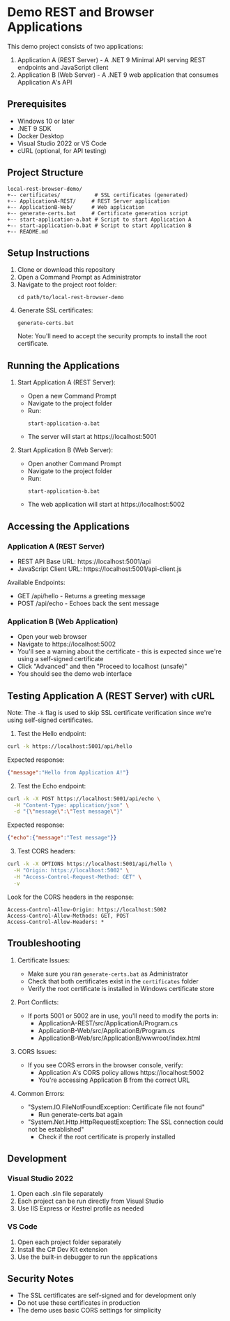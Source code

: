 # Demo REST and Browser Applications

This demo project consists of two applications:
1. Application A (REST Server) - A .NET 9 Minimal API serving REST endpoints and JavaScript client
2. Application B (Web Server) - A .NET 9 web application that consumes Application A's API

## Prerequisites

- Windows 10 or later
- .NET 9 SDK
- Docker Desktop
- Visual Studio 2022 or VS Code
- cURL (optional, for API testing)

## Project Structure

```
local-rest-browser-demo/
+-- certificates/           # SSL certificates (generated)
+-- ApplicationA-REST/     # REST Server application
+-- ApplicationB-Web/      # Web application
+-- generate-certs.bat     # Certificate generation script
+-- start-application-a.bat # Script to start Application A
+-- start-application-b.bat # Script to start Application B
+-- README.md
```

## Setup Instructions

1. Clone or download this repository
2. Open a Command Prompt as Administrator
3. Navigate to the project root folder:
   ```batch
   cd path/to/local-rest-browser-demo
   ```
4. Generate SSL certificates:
   ```batch
   generate-certs.bat
   ```
   Note: You'll need to accept the security prompts to install the root certificate.

## Running the Applications

1. Start Application A (REST Server):
   - Open a new Command Prompt
   - Navigate to the project folder
   - Run:
     ```batch
     start-application-a.bat
     ```
   - The server will start at https://localhost:5001

2. Start Application B (Web Server):
   - Open another Command Prompt
   - Navigate to the project folder
   - Run:
     ```batch
     start-application-b.bat
     ```
   - The web application will start at https://localhost:5002

## Accessing the Applications

### Application A (REST Server)
- REST API Base URL: https://localhost:5001/api
- JavaScript Client URL: https://localhost:5001/api-client.js

Available Endpoints:
- GET /api/hello - Returns a greeting message
- POST /api/echo - Echoes back the sent message

### Application B (Web Application)
- Open your web browser
- Navigate to https://localhost:5002
- You'll see a warning about the certificate - this is expected since we're using a self-signed certificate
- Click "Advanced" and then "Proceed to localhost (unsafe)"
- You should see the demo web interface

## Testing Application A (REST Server) with cURL

Note: The `-k` flag is used to skip SSL certificate verification since we're using self-signed certificates.

1. Test the Hello endpoint:
```bash
curl -k https://localhost:5001/api/hello
```
Expected response:
```json
{"message":"Hello from Application A!"}
```

2. Test the Echo endpoint:
```bash
curl -k -X POST https://localhost:5001/api/echo \
  -H "Content-Type: application/json" \
  -d "{\"message\":\"Test message\"}"
```
Expected response:
```json
{"echo":{"message":"Test message"}}
```

3. Test CORS headers:
```bash
curl -k -X OPTIONS https://localhost:5001/api/hello \
  -H "Origin: https://localhost:5002" \
  -H "Access-Control-Request-Method: GET" \
  -v
```
Look for the CORS headers in the response:
```
Access-Control-Allow-Origin: https://localhost:5002
Access-Control-Allow-Methods: GET, POST
Access-Control-Allow-Headers: *
```

## Troubleshooting

1. Certificate Issues:
   - Make sure you ran `generate-certs.bat` as Administrator
   - Check that both certificates exist in the `certificates` folder
   - Verify the root certificate is installed in Windows certificate store

2. Port Conflicts:
   - If ports 5001 or 5002 are in use, you'll need to modify the ports in:
     - ApplicationA-REST/src/ApplicationA/Program.cs
     - ApplicationB-Web/src/ApplicationB/Program.cs
     - ApplicationB-Web/src/ApplicationB/wwwroot/index.html

3. CORS Issues:
   - If you see CORS errors in the browser console, verify:
     - Application A's CORS policy allows https://localhost:5002
     - You're accessing Application B from the correct URL

4. Common Errors:
   - "System.IO.FileNotFoundException: Certificate file not found"
     - Run generate-certs.bat again
   - "System.Net.Http.HttpRequestException: The SSL connection could not be established"
     - Check if the root certificate is properly installed

## Development

### Visual Studio 2022
1. Open each .sln file separately
2. Each project can be run directly from Visual Studio
3. Use IIS Express or Kestrel profile as needed

### VS Code
1. Open each project folder separately
2. Install the C# Dev Kit extension
3. Use the built-in debugger to run the applications

## Security Notes

- The SSL certificates are self-signed and for development only
- Do not use these certificates in production
- The demo uses basic CORS settings for simplicity